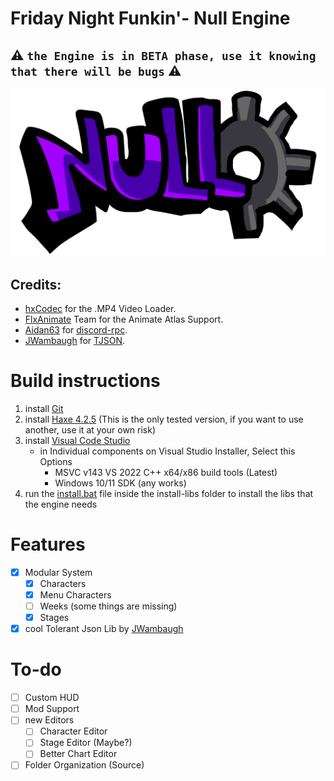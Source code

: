 # Friday Night Funkin'- Null Engine

## ⚠ ``` the Engine is in BETA phase, use it knowing that there will be bugs ``` ⚠

<p align="center">
    <img src="assets/engine/logo.png" />
</p>

## Credits:
- [hxCodec](https://github.com/polybiusproxy/hxCodec) for the .MP4 Video Loader.
- [FlxAnimate](https://github.com/Dot-Stuff/flxanimate/) Team for the Animate Atlas Support.
- [Aidan63](https://github.com/Aidan63) for [discord-rpc](https://github.com/Aidan63/linc_discord-rpc).
- [JWambaugh](https://github.com/JWambaugh) for [TJSON](https://github.com/JWambaugh/TJSON).

# Build instructions
1. install [Git](https://git-scm.com/download/win)
2. install [Haxe 4.2.5](https://haxe.org/download/version/4.2.5/) (This is the only tested version, if you want to use another, use it at your own risk)
3. install [Visual Code Studio](https://visualstudio.microsoft.com/pt-br/thank-you-downloading-visual-studio/?sku=Community&channel=Release&version=VS2022&source=VSLandingPage&passive=false&cid=2030)
    - in Individual components on Visual Studio Installer, Select this Options
        - MSVC v143 VS 2022 C++ x64/x86 build tools (Latest)
        - Windows 10/11 SDK (any works)
4. run the [install.bat](https://github.com/GuineaPigUuhh/Funkin-NullEngine/blob/main/install-libs/install.bat) file inside the install-libs folder to install the libs that the engine needs

# Features
- [x] Modular System
    - [x] Characters
    - [x] Menu Characters
    - [ ] Weeks (some things are missing)
    - [x] Stages
- [x] cool Tolerant Json Lib by [JWambaugh](https://github.com/JWambaugh)

# To-do 
- [ ] Custom HUD
- [ ] Mod Support
- [ ] new Editors
    - [ ] Character Editor
    - [ ] Stage Editor (Maybe?)
    - [ ] Better Chart Editor
- [ ] Folder Organization (Source)